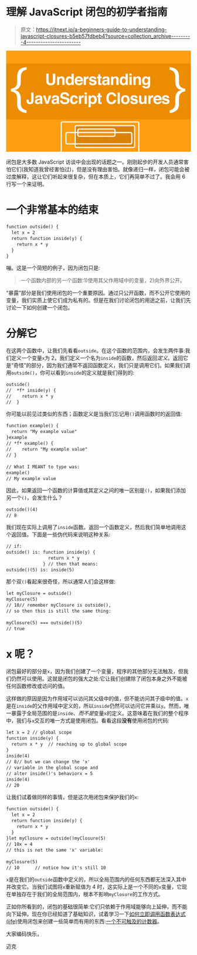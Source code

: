 # 理解 JavaScript 闭包的初学者指南

> 原文：<https://itnext.io/a-beginners-guide-to-understanding-javascript-closures-b5eb57fdbeb4?source=collection_archive---------4----------------------->

![](img/ba0fbc1c27e01249b18e6538b846d4e5.png)

闭包是大多数 JavaScript 访谈中会出现的话题之一。刚刚起步的开发人员通常害怕它们(我知道我曾经害怕过)，但是没有理由害怕。就像递归一样，闭包可能会被过度解释，这让它们听起来很复杂，但在本质上，它们再简单不过了。我会用 6 行写一个来证明。

# 一个非常基本的结束

```
function outside() { 
  let x = 2
  return function inside(y) {
    return x * y
  } 
}
```

嘣。这是一个简短的例子，因为闭包只是:

> 一个函数内部的另一个函数:1)使用其父作用域中的变量，2)向外界公开。

“暴露”部分是我们使用闭包的一个重要原因。通过只公开函数，而不公开它使用的变量，我们实质上使它们成为私有的。但是在我们讨论闭包的用途之前，让我们先讨论一下如何创建一个闭包。

# 分解它

在这两个函数中，让我们先看看`outside`。在这个函数的范围内，会发生两件事:我们定义一个变量`x`为 2，我们定义一个名为`inside`的函数，然后返回*定义*。返回它是“奇怪”的部分，因为我们通常不返回函数定义，我们只是调用它们。如果我们调用`outside()`，你可以看到`inside`的定义就是我们得到的:

```
outside()             
//  *f* inside(y) {     
//    return x * y 
//  }
```

你可能以前见过类似的东西；函数定义是当我们忘记用`()`调用函数时的返回值:

```
function example() {
  return "My example value" 
}example
// *f* example() {
//    return "My example value"
// }

// What I MEANT to type was: 
example()
// My example value
```

因此，如果返回一个函数的计算值或其定义之间的唯一区别是`()`，如果我们添加另一个`()`，会发生什么？

```
outside()(4)
// 8
```

我们现在实际上调用了`inside`函数。返回一个函数定义，然后我们简单地调用这个返回值。下面是一些伪代码来说明这种关系:

```
// if: 
outside() is: function inside(y) { 
                return x * y
              } // then that means:
outside()(5) is: inside(5)
```

那个双`()`看起来很奇怪，所以通常人们会这样做:

```
let myClosure = outside() 
myClosure(5)
// 10// remember myClosure is outside(), 
// so then this is still the same thing:

myClosure(5) === outside()(5)
// true 
```

# x 呢？

闭包最好的部分是`x`，因为我们创建了一个变量，程序的其他部分无法触及，但我们仍然可以使用。这就是闭包的强大之处:它让我们创建除了闭包本身之外不能被任何函数修改或访问的值。

这样做的原因是因为作用域可以访问其父级中的值，但不能访问其子级中的值。`x`是在`inside`的父作用域中定义的，所以`inside`仍然可以访问它并乘以`y`。然而，唯一暴露于全局范围的是`inside`、*而不是*变量`x`的定义。这意味着在我们的整个程序中，我们与`x`交互的唯一方式是使用闭包。看看这段**没有**使用闭包的代码:

```
let x = 2 // global scope
function inside(y) {
  return x * y  // reaching up to global scope
}
inside(4)
// 8// but we can change the 'x'
// variable in the global scope and 
// alter inside()'s behaviorx = 5
inside(4)
// 20
```

让我们试着做同样的事情，但是这次用闭包来保护我们的`x`:

```
function outside() {          
  let x = 2                    
  return function inside(y) {  
    return x * y               
  }                    
}let myClosure = outside()myClosure(5)                   
// 10x = 4
// this is not the same 'x' variable: 

myClosure(5)
// 10      // notice how it's still 10 
```

`x`是在我们的`outside`函数中定义的，所以全局范围内的任何东西都无法深入其中并改变它。当我们试图将`x`重新赋值为 4 时，这实际上是一个不同的`x`变量，它现在单独存在于我们的全局范围内，根本不影响`myClosure`的工作方式。

正如你所看到的，闭包的基础很简单:它们只依赖于作用域能够向上延伸，而不能向下延伸。现在你已经知道了基础知识，试着学习一下[如何立即调用函数表达式(iife)](https://blog.mgechev.com/2012/08/29/self-invoking-functions-in-javascript-or-immediately-invoked-function-expression/)使用闭包来创建一些简单而有用的东西:[一个不可触及的计数器](https://www.w3schools.com/js/js_function_closures.asp)。

大家编码快乐，

迈克
